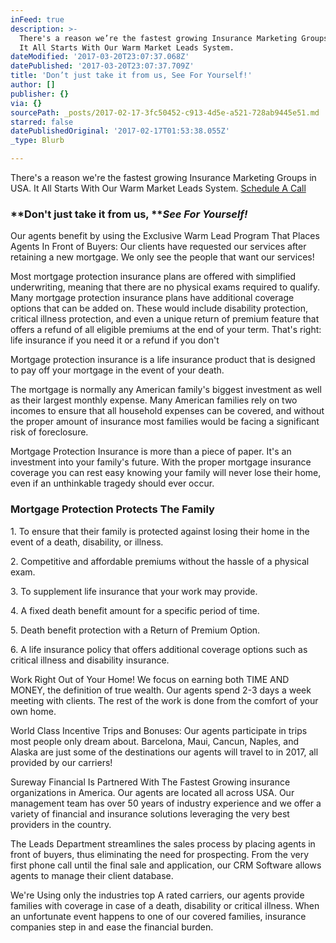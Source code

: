 ```yaml
---
inFeed: true
description: >-
  There's a reason we’re the fastest growing Insurance Marketing Groups in USA.
  It All Starts With Our Warm Market Leads System.
dateModified: '2017-03-20T23:07:37.068Z'
datePublished: '2017-03-20T23:07:37.709Z'
title: 'Don’t just take it from us, See For Yourself!'
author: []
publisher: {}
via: {}
sourcePath: _posts/2017-02-17-3fc50452-c913-4d5e-a521-728ab9445e51.md
starred: false
datePublishedOriginal: '2017-02-17T01:53:38.055Z'
_type: Blurb

---
```

There's a reason we're the fastest growing Insurance Marketing Groups in USA. It All Starts With Our Warm Market Leads System.
[Schedule A Call][0]

### **Don't just take it from us, **_**See For Yourself!**_

Our agents benefit by using the Exclusive Warm Lead Program That Places Agents In Front of Buyers: Our clients have requested our services after retaining a new mortgage. We only see the people that want our services!

Most mortgage protection insurance plans are offered with simplified underwriting, meaning that there are no physical exams required to qualify. Many mortgage protection insurance plans have additional coverage options that can be added on. These would include disability protection, critical illness protection, and even a unique return of premium feature that offers a refund of all eligible premiums at the end of your term. That's right: life insurance if you need it or a refund if you don't

Mortgage protection insurance is a life insurance product that is designed to pay off your mortgage in the event of your death.

The mortgage is normally any American family's biggest investment as well as their largest monthly expense. Many American families rely on two incomes to ensure that all household expenses can be covered, and without the proper amount of insurance most families would be facing a significant risk of foreclosure.

Mortgage Protection Insurance is more than a piece of paper. It's an investment into your family's future. With the proper mortgage insurance coverage you can rest easy knowing your family will never lose their home, even if an unthinkable tragedy should ever occur.

### **Mortgage Protection Protects The Family**

1\. To ensure that their family is protected against losing their home in the event of a death, disability, or illness.

2\. Competitive and affordable premiums without the hassle of a physical exam.

3\. To supplement life insurance that your work may provide.

4\. A fixed death benefit amount for a specific period of time.

5\. Death benefit protection with a Return of Premium Option.

6\. A life insurance policy that offers additional coverage options such as critical illness and disability insurance.

Work Right Out of Your Home! We focus on earning both TIME AND MONEY, the definition of true wealth. Our agents spend 2-3 days a week meeting with clients. The rest of the work is done from the comfort of your own home.

World Class Incentive Trips and Bonuses: Our agents participate in trips most people only dream about. Barcelona, Maui, Cancun, Naples, and Alaska are just some of the destinations our agents will travel to in 2017, all provided by our carriers!

Sureway Financial Is Partnered With The Fastest Growing insurance organizations in America. Our agents are located all across USA. Our management team has over 50 years of industry experience and we offer a variety of financial and insurance solutions leveraging the very best providers in the country.

The Leads Department streamlines the sales process by placing agents in front of buyers, thus eliminating the need for prospecting. From the very first phone call until the final sale and application, our CRM Software allows agents to manage their client database.

We're Using only the industries top A rated carriers, our agents provide families with coverage in case of a death, disability or critical illness. When an unfortunate event happens to one of our covered families, insurance companies step in and ease the financial burden.

[0]: https://calendly.com/surewaytolive/15min/02-16-2017?back=1